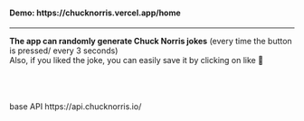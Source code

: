 
<h4>Demo: https://chucknorris.vercel.app/home</h4>

<hr />
<b>The app can randomly generate Chuck Norris jokes</b>
(every time the button is pressed/ every 3 seconds)
<br/>
Also, if you liked the joke, you can easily save it by clicking on like 💙

<br/>
<br/>
<br/>
<br/>
<p>base API https://api.chucknorris.io/ </p>
